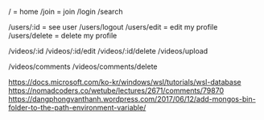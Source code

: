 / = home
/join = join
/login
/search

/users/:id = see user
/users/logout
/users/edit = edit my profile
/users/delete = delete my profile

/videos/:id
/videos/:id/edit
/videos/:id/delete
/videos/upload

/videos/comments
/videos/comments/delete

https://docs.microsoft.com/ko-kr/windows/wsl/tutorials/wsl-database
https://nomadcoders.co/wetube/lectures/2671/comments/79870
https://dangphongvanthanh.wordpress.com/2017/06/12/add-mongos-bin-folder-to-the-path-environment-variable/
